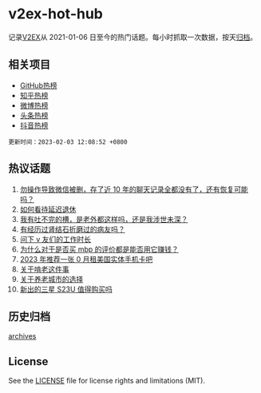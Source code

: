 # v2ex-hot-hub

 记录[V2EX](https://www.v2ex.com/)从 2021-01-06 日至今的热门话题。每小时抓取一次数据，按天[归档](archives)。
 
 ## 相关项目

- [GitHub热榜](https://github.com/lonnyzhang423/github-hot-hub)
- [知乎热榜](https://github.com/lonnyzhang423/zhihu-hot-hub)
- [微博热榜](https://github.com/lonnyzhang423/weibo-hot-hub)
- [头条热榜](https://github.com/lonnyzhang423/toutiao-hot-hub)
- [抖音热榜](https://github.com/lonnyzhang423/douyin-hot-hub)


 `更新时间：2023-02-03 12:08:52 +0800`

## 热议话题

1. [勿操作导致微信被删，存了近 10 年的聊天记录全都没有了，还有恢复可能吗？](https://www.v2ex.com/t/912578)
1. [如何看待延迟退休](https://www.v2ex.com/t/912663)
1. [我有吐不完的槽，是老外都这样吗，还是我涉世未深？](https://www.v2ex.com/t/912727)
1. [有经历过肾结石折磨过的病友吗？](https://www.v2ex.com/t/912590)
1. [问下 v 友们的工作时长](https://www.v2ex.com/t/912670)
1. [为什么对于是否买 mbp 的评价都是能否用它赚钱？](https://www.v2ex.com/t/912545)
1. [2023 年推荐一张 0 月租美国实体手机卡吧](https://www.v2ex.com/t/912581)
1. [关于啃老这件事](https://www.v2ex.com/t/912784)
1. [关于养老城市的选择](https://www.v2ex.com/t/912656)
1. [新出的三星 S23U 值得购买吗](https://www.v2ex.com/t/912665)

## 历史归档

[archives](archives)

## License

See the [LICENSE](LICENSE) file for license rights and limitations (MIT).
